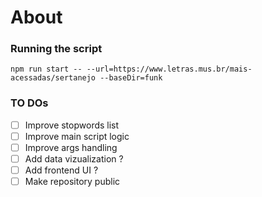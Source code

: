 # About #


### Running the script ###

```
npm run start -- --url=https://www.letras.mus.br/mais-acessadas/sertanejo --baseDir=funk
```

### TO DOs ###
- [ ] Improve stopwords list
- [ ] Improve main script logic
- [ ] Improve args handling
- [ ] Add data vizualization ?
- [ ] Add frontend UI ?
- [ ] Make repository public
